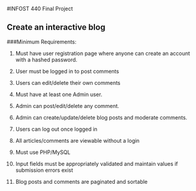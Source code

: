 #INFOST 440 Final Project
## Create an interactive blog

###Minimum Requirements:
1. Must have user registration page where anyone can create an account with a hashed password.
  1. User must be logged in to post comments
2. Users can edit/delete their own comments

2. Must have at least one Admin user.
  1. Admin can post/edit/delete any comment.
2. Admin can create/update/delete blog posts and moderate comments.

3. Users can log out once logged in

4. All articles/comments are viewable without a login

5. Must use PHP/MySQL

6. Input fields must be appropriately validated and maintain values if submission errors exist

7. Blog posts and comments are paginated and sortable
